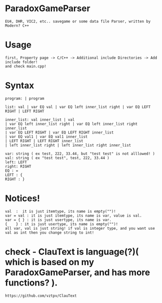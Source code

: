 # ParadoxGameParser
    EU4, DHR, VIC2, etc.. savegame or some data file Parser, written by Modern? C++

# Usage 
    first, Property page -> C/C++ -> Additional include Directories -> Add include folder!
    and check main.cpp! 
 
# Syntax
    program: | program 

    list: val | var EQ val | var EQ left inner_list right | var EQ LEFT RIGHT | LEFT RIGHT

    inner_list: val inner_list | val 
    | var EQ left inner_list right | var EQ left inner_list right inner_list
    | var EQ LEFT RIGHT | var EQ LEFT RIGHT inner_list
    | var EQ val1 | var EQ val1 inner_list
    | LEFT RIGHT | LEFT RIGHT inner_list
    | left inner_list right | left inner_list right inner_list

    var: string ( ex test, 222, 33.44, but "test test" is not alllowed! )
    val: string ( ex "test test", test, 222, 33.44 )
    left: LEFT
    right: RIGHT
    EQ : =
    LEFT : {
    RIGHT : }
    
# Notices!
    val  :  it is just itemtype, its name is empty("")!
    var = val : it is just itemtype, its name is var, value is val.
    var = { } : it is just usertype, its name is var.
    {    } : it is just usertype, its name is empty("")!
    all var, val is just string! if val is integer type, and you want use val as int then you change string to int!
    
# check - ClauText is language(?)( which is based on my ParadoxGameParser, and has more functions? ).
    https://github.com/vztpv/ClauText
